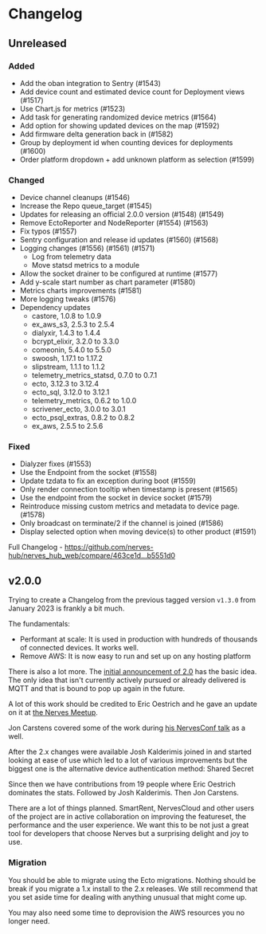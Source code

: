 # Changelog

## Unreleased

### Added
* Add the oban integration to Sentry (#1543)
* Add device count and estimated device count for Deployment views (#1517)
* Use Chart.js for metrics (#1523)
* Add task for generating randomized device metrics (#1564)
* Add option for showing updated devices on the map (#1592)
* Add firmware delta generation back in (#1582)
* Group by deployment id when counting devices for deployments (#1600)
* Order platform dropdown + add unknown platform as selection (#1599)

### Changed
* Device channel cleanups (#1546)
* Increase the Repo queue_target (#1545)
* Updates for releasing an official 2.0.0 version (#1548) (#1549)
* Remove EctoReporter and NodeReporter (#1554) (#1563)
* Fix typos (#1557)
* Sentry configuration and release id updates (#1560) (#1568)
* Logging changes (#1556) (#1561) (#1571)
  * Log from telemetry data
  * Move statsd metrics to a module
* Allow the socket drainer to be configured at runtime (#1577)
* Add y-scale start number as chart parameter (#1580)
* Metrics charts improvements (#1581)
* More logging tweaks (#1576)
* Dependency updates
  * castore, 1.0.8 to 1.0.9
  * ex_aws_s3, 2.5.3 to 2.5.4
  * dialyxir, 1.4.3 to 1.4.4
  * bcrypt_elixir, 3.2.0 to 3.3.0
  * comeonin, 5.4.0 to 5.5.0
  * swoosh, 1.17.1 to 1.17.2
  * slipstream, 1.1.1 to 1.1.2
  * telemetry_metrics_statsd, 0.7.0 to 0.7.1
  * ecto, 3.12.3 to 3.12.4
  * ecto_sql, 3.12.0 to 3.12.1
  * telemetry_metrics, 0.6.2 to 1.0.0
  * scrivener_ecto, 3.0.0 to 3.0.1
  * ecto_psql_extras, 0.8.2 to 0.8.2
  * ex_aws, 2.5.5 to 2.5.6

### Fixed
* Dialyzer fixes (#1553)
* Use the Endpoint from the socket (#1558)
* Update tzdata to fix an exception during boot (#1559)
* Only render connection tooltip when timestamp is present (#1565)
* Use the endpoint from the socket in device socket (#1579)
* Reintroduce missing custom metrics and metadata to device page. (#1578)
* Only broadcast on terminate/2 if the channel is joined (#1586)
* Display selected option when moving device(s) to other product (#1591)

Full Changelog - https://github.com/nerves-hub/nerves_hub_web/compare/463ce1d...b5551d0

## v2.0.0

Trying to create a Changelog from the previous tagged version `v1.3.0` from
January 2023 is frankly a bit much.

The fundamentals:

- Performant at scale: It is used in production with hundreds of thousands of connected devices. It works well.
- Remove AWS: It is now easy to run and set up on any hosting platform

There is also a lot more. The [initial announcement of 2.0](https://elixirforum.com/t/introducing-nerveshub-2-0/55531/5)
has the basic idea. The only idea that isn't currently actively pursued or
already delivered is MQTT and that is bound to pop up again in the future.

A lot of this work should be credited to Eric Oestrich and he gave an update
on it at [the Nerves Meetup](https://www.youtube.com/watch?v=vSYbSTXL26I).

Jon Carstens covered some of the work during
[his NervesConf talk](https://www.youtube.com/watch?v=lHcC9gwk_rg) as a well.

After the 2.x changes were available Josh Kalderimis joined in and started
looking at ease of use which led to a lot of various improvements but the
biggest one is the alternative device authentication method: Shared Secret

Since then we have contributions from 19 people where Eric Oestrich dominates
the stats. Followed by Josh Kalderimis. Then Jon Carstens. 

There are a lot of things planned. SmartRent, NervesCloud and other users of
the project are in active collaboration on improving the featureset, the
performance and the user experience. We want this to be not just a great tool
for developers that choose Nerves but a surprising delight and joy to use.

### Migration

You should be able to migrate using the Ecto migrations. Nothing should be
break if you migrate a 1.x install to the 2.x releases. We still recommend
that you set aside time for dealing with anything unusual that might come up.

You may also need some time to deprovision the AWS resources you no longer
need.
